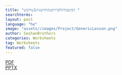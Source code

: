 ```yaml
---
title: "דפיעבודהלפרויקטהחדשנות1עודכןט "
searchterms:
layout: post
language: "he"
image: "assets//images/Project/GenericLesson.png"
author: SeshanBrothers
categories: Worksheets
tag: Worksheets
featured: false
---
```

<a href="/he/Worksheets/ipWorksheets.pdf">PDF</a><br>
<a href="/he/Worksheets/ipWorksheets.pptx">PPTX</a><br>
